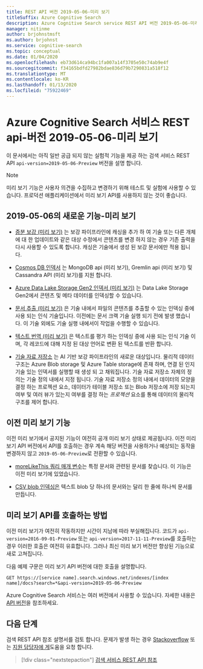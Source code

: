 ```yaml
---
title: REST API 버전 2019-05-06-미리 보기
titleSuffix: Azure Cognitive Search
description: Azure Cognitive Search service REST API 버전 2019-05-06-미리 보기에는 증분 보강에 대 한 지식 저장소 및 인덱서 캐싱과 같은 실험적 기능이 포함 되어 있습니다.
manager: nitinme
author: brjohnstmsft
ms.author: brjohnst
ms.service: cognitive-search
ms.topic: conceptual
ms.date: 01/04/2020
ms.openlocfilehash: eb73d614ca94bc1fa007a14f3705e50c74ab9e4f
ms.sourcegitcommit: f34165bdfd27982bdae836d79b7290831a518f12
ms.translationtype: MT
ms.contentlocale: ko-KR
ms.lasthandoff: 01/13/2020
ms.locfileid: "75922469"
---
```

# <a name="azure-cognitive-search-service-rest-api-version-2019-05-06-preview"></a>Azure Cognitive Search 서비스 REST api-버전 2019-05-06-미리 보기

이 문서에서는 아직 일반 공급 되지 않는 실험적 기능을 제공 하는 검색 서비스 REST API `api-version=2019-05-06-Preview` 버전을 설명 합니다.

> [!NOTE]
> 미리 보기 기능은 사용자 의견을 수집하고 변경하기 위해 테스트 및 실험에 사용할 수 있습니다. 프로덕션 애플리케이션에서 미리 보기 API를 사용하지 않는 것이 좋습니다.


## <a name="new-in-2019-05-06-preview"></a>2019-05-06의 새로운 기능-미리 보기

+ [증분 보강 (미리 보기)](cognitive-search-incremental-indexing-conceptual.md) 는 보강 파이프라인에 캐싱을 추가 하 여 기술 또는 다른 개체에 대 한 업데이트와 같은 대상 수정에서 콘텐츠를 변경 하지 않는 경우 기존 출력을 다시 사용할 수 있도록 합니다. 캐싱은 기술에서 생성 된 보강 문서에만 적용 됩니다.

+ [Cosmos DB 인덱서](search-howto-index-cosmosdb.md) 는 MongoDB api (미리 보기), Gremlin api (미리 보기) 및 Cassandra API (미리 보기)를 지원 합니다.

+ [Azure Data Lake Storage Gen2 인덱서 (미리 보기)](search-howto-index-azure-data-lake-storage.md) 는 Data Lake Storage Gen2에서 콘텐츠 및 메타 데이터를 인덱싱할 수 있습니다.

+ [문서 추출 (미리 보기)](cognitive-search-skill-document-extraction.md) 은 기술 내에서 파일의 콘텐츠를 추출할 수 있는 인덱싱 중에 사용 되는 인식 기술입니다. 이전에는 문서 크랙 기술 실행 되기 전에 발생 했습니다. 이 기술 외에도 기술 실행 내에서이 작업을 수행할 수 있습니다.

+ [텍스트 번역 (미리 보기)](cognitive-search-skill-text-translation.md) 은 텍스트를 평가 하는 인덱싱 중에 사용 되는 인식 기술 이며, 각 레코드에 대해 지정 된 대상 언어로 변환 된 텍스트를 반환 합니다.

+ [기술 자료 저장소](knowledge-store-concept-intro.md) 는 AI 기반 보강 파이프라인의 새로운 대상입니다. 물리적 데이터 구조는 Azure Blob storage 및 Azure Table storage에 존재 하며, 연결 된 인지 기술 있는 인덱서를 실행할 때 생성 되 고 채워집니다. 기술 자료 저장소 자체의 정의는 기술 정의 내에서 지정 됩니다. 기술 자료 저장소 정의 내에서 데이터의 모양을 결정 하는 프로젝션 요소, 데이터가 테이블 저장소 또는 Blob 저장소에 저장 되는지 여부 및 여러 뷰가 있는지 여부를 결정 하는 *프로젝션* 요소를 통해 데이터의 물리적 구조를 제어 합니다.

## <a name="earlier-preview-features"></a>이전 미리 보기 기능

이전 미리 보기에서 공지된 기능이 여전히 공개 미리 보기 상태로 제공됩니다. 이전 미리 보기 API 버전에서 API를 호출하는 경우 계속 해당 버전을 사용하거나 예상되는 동작을 변경하지 않고 `2019-05-06-Preview`로 전환할 수 있습니다.

+ [moreLikeThis 쿼리 매개 변수](search-more-like-this.md)는 특정 문서와 관련된 문서를 찾습니다. 이 기능은 이전 미리 보기에 있었습니다. 

+ [CSV blob 인덱싱은](search-howto-index-csv-blobs.md) 텍스트 blob 당 하나의 문서와는 달리 한 줄에 하나씩 문서를 만듭니다.

## <a name="how-to-call-a-preview-api"></a>미리 보기 API를 호출하는 방법

이전 미리 보기가 여전히 작동하지만 시간이 지남에 따라 부실해집니다. 코드가 `api-version=2016-09-01-Preview` 또는 `api-version=2017-11-11-Preview`를 호출하는 경우 이러한 호출은 여전히 유효합니다. 그러나 최신 미리 보기 버전만 향상된 기능으로 새로 고쳐집니다. 

다음 예제 구문은 미리 보기 API 버전에 대한 호출을 설명합니다.

    GET https://[service name].search.windows.net/indexes/[index name]/docs?search=*&api-version=2019-05-06-Preview

Azure Cognitive Search 서비스는 여러 버전에서 사용할 수 있습니다. 자세한 내용은 [API 버전](search-api-versions.md)을 참조하세요.

## <a name="next-steps"></a>다음 단계

검색 REST API 참조 설명서를 검토 합니다. 문제가 발생 하는 경우 [Stackoverflow](https://stackoverflow.com/) 또는 [지원 담당자에 게](https://azure.microsoft.com/support/community/?product=search)도움을 요청 합니다.

> [!div class="nextstepaction"]
> [검색 서비스 REST API 참조](https://docs.microsoft.com/rest/api/searchservice/)